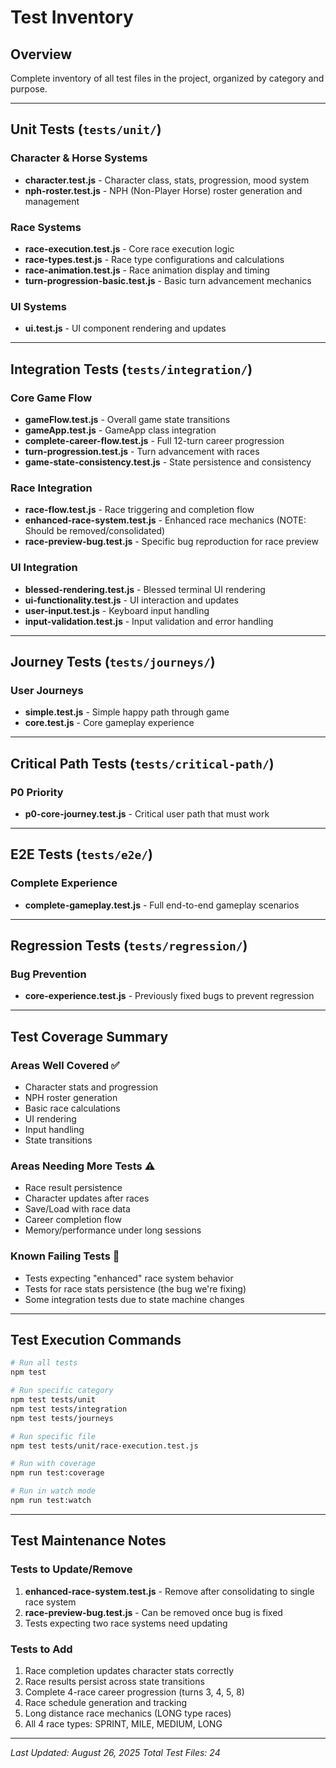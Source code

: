 # Test Inventory

## Overview
Complete inventory of all test files in the project, organized by category and purpose.

---

## Unit Tests (`tests/unit/`)

### Character & Horse Systems
- **character.test.js** - Character class, stats, progression, mood system
- **nph-roster.test.js** - NPH (Non-Player Horse) roster generation and management

### Race Systems
- **race-execution.test.js** - Core race execution logic
- **race-types.test.js** - Race type configurations and calculations
- **race-animation.test.js** - Race animation display and timing
- **turn-progression-basic.test.js** - Basic turn advancement mechanics

### UI Systems
- **ui.test.js** - UI component rendering and updates

---

## Integration Tests (`tests/integration/`)

### Core Game Flow
- **gameFlow.test.js** - Overall game state transitions
- **gameApp.test.js** - GameApp class integration
- **complete-career-flow.test.js** - Full 12-turn career progression
- **turn-progression.test.js** - Turn advancement with races
- **game-state-consistency.test.js** - State persistence and consistency

### Race Integration
- **race-flow.test.js** - Race triggering and completion flow
- **enhanced-race-system.test.js** - Enhanced race mechanics (NOTE: Should be removed/consolidated)
- **race-preview-bug.test.js** - Specific bug reproduction for race preview

### UI Integration
- **blessed-rendering.test.js** - Blessed terminal UI rendering
- **ui-functionality.test.js** - UI interaction and updates
- **user-input.test.js** - Keyboard input handling
- **input-validation.test.js** - Input validation and error handling

---

## Journey Tests (`tests/journeys/`)

### User Journeys
- **simple.test.js** - Simple happy path through game
- **core.test.js** - Core gameplay experience

---

## Critical Path Tests (`tests/critical-path/`)

### P0 Priority
- **p0-core-journey.test.js** - Critical user path that must work

---

## E2E Tests (`tests/e2e/`)

### Complete Experience
- **complete-gameplay.test.js** - Full end-to-end gameplay scenarios

---

## Regression Tests (`tests/regression/`)

### Bug Prevention
- **core-experience.test.js** - Previously fixed bugs to prevent regression

---

## Test Coverage Summary

### Areas Well Covered ✅
- Character stats and progression
- NPH roster generation
- Basic race calculations
- UI rendering
- Input handling
- State transitions

### Areas Needing More Tests ⚠️
- Race result persistence
- Character updates after races
- Save/Load with race data
- Career completion flow
- Memory/performance under long sessions

### Known Failing Tests 🔴
- Tests expecting "enhanced" race system behavior
- Tests for race stats persistence (the bug we're fixing)
- Some integration tests due to state machine changes

---

## Test Execution Commands

```bash
# Run all tests
npm test

# Run specific category
npm test tests/unit
npm test tests/integration
npm test tests/journeys

# Run specific file
npm test tests/unit/race-execution.test.js

# Run with coverage
npm run test:coverage

# Run in watch mode
npm run test:watch
```

---

## Test Maintenance Notes

### Tests to Update/Remove
1. **enhanced-race-system.test.js** - Remove after consolidating to single race system
2. **race-preview-bug.test.js** - Can be removed once bug is fixed
3. Tests expecting two race systems need updating

### Tests to Add
1. Race completion updates character stats correctly
2. Race results persist across state transitions
3. Complete 4-race career progression (turns 3, 4, 5, 8)
4. Race schedule generation and tracking
5. Long distance race mechanics (LONG type races)
6. All 4 race types: SPRINT, MILE, MEDIUM, LONG

---

*Last Updated: August 26, 2025*
*Total Test Files: 24*